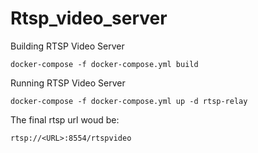 # Rtsp_video_server
Building RTSP Video Server
```
docker-compose -f docker-compose.yml build 
```

Running RTSP Video Server
```
docker-compose -f docker-compose.yml up -d rtsp-relay
```

The final rtsp url woud be: 
```
rtsp://<URL>:8554/rtspvideo
```


